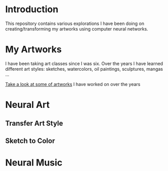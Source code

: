 # Introduction 

This repository contains various explorations I have been doing on creating/transforming my artworks using computer neural networks.

# My Artworks

I have been taking art classes since I was six.  Over the years I have learned different art styles: sketches, watercolors, oil paintings, sculptures, mangas ...

[Take a look at some of artworks](images/art.md) I have worked on over the years

# Neural Art

## Transfer Art Style

## Sketch to Color

# Neural Music

